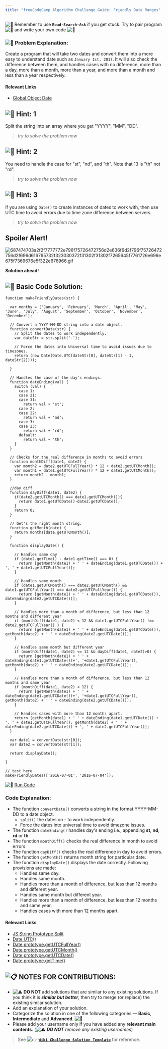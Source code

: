 ```yaml
---
title: "freeCodeCamp Algorithm Challenge Guide: Friendly Date Ranges"
---
```


![:triangular_flag_on_post:](https://forum.freecodecamp.com/images/emoji/emoji_one/triangular_flag_on_post.png?v=3 ":triangular_flag_on_post:") Remember to use <a>**`Read-Search-Ask`**</a> if you get stuck. Try to pair program ![:busts_in_silhouette:](https://forum.freecodecamp.com/images/emoji/emoji_one/busts_in_silhouette.png?v=3 ":busts_in_silhouette:") and write your own code ![:pencil:](https://forum.freecodecamp.com/images/emoji/emoji_one/pencil.png?v=3 ":pencil:")

### ![:checkered_flag:](https://forum.freecodecamp.com/images/emoji/emoji_one/checkered_flag.png?v=3 ":checkered_flag:") Problem Explanation:

Create a program that will take two dates and convert them into a more easy to understand date such as `January 1st, 2017`. It will also check the difference between them, and handles cases with no difference, more than a day, more than a month, more than a year, and more than a month and less than a year respectively.

#### Relevant Links

*   [Global Object Date](https://developer.mozilla.org/en-US/docs/Web/JavaScript/Reference/Global_Objects/Date)

## ![:speech_balloon:](https://forum.freecodecamp.com/images/emoji/emoji_one/speech_balloon.png?v=3 ":speech_balloon:") Hint: 1

Split the string into an array where you get "YYYY", "MM", "DD".

> _try to solve the problem now_

## ![:speech_balloon:](https://forum.freecodecamp.com/images/emoji/emoji_one/speech_balloon.png?v=3 ":speech_balloon:") Hint: 2

You need to handle the case for "st", "nd", and "th". Note that 13 is "th" not "rd".

> _try to solve the problem now_

## ![:speech_balloon:](https://forum.freecodecamp.com/images/emoji/emoji_one/speech_balloon.png?v=3 ":speech_balloon:") Hint: 3

If you are using `Date()` to create instances of dates to work with, then use UTC time to avoid errors due to time zone difference between servers.

> _try to solve the problem now_

## Spoiler Alert!

![687474703a2f2f7777772e796f75726472756d2e636f6d2f796f75726472756d2f696d616765732f323030372f31302f31302f7265645f7761726e696e675f7369676e5f322e676966.gif](//discourse-user-assets.s3.amazonaws.com/original/2X/2/2d6c412a50797771301e7ceabd554cef4edcd74d.gif)

**Solution ahead!**

## ![:beginner:](https://forum.freecodecamp.com/images/emoji/emoji_one/beginner.png?v=3 ":beginner:") Basic Code Solution:

    function makeFriendlyDates(str) {

      var months = ['January', 'February', 'March', 'April', 'May', 'June', 'July', 'August', 'September', 'October', 'November', 'December'];

      // Convert a YYYY-MM-DD string into a date object.
      function convertDate(str) {
        // Split the dates to work independently.
        var dateStr = str.split('-');

        // Force the dates into Universal time to avoid issues due to timezones.
        return (new Date(Date.UTC(dateStr[0], dateStr[1] - 1, dateStr[2])));

      }

      // Handles the case of the day's endings.
      function dateEnding(val) {
        switch (val) {
          case 1:
          case 21:
          case 31:
            return val + 'st';
          case 2:
          case 22:
            return val + 'nd';
          case 3:
          case 23:
            return val + 'rd';
          default:
            return val + 'th';
        }
      }

      // Checks for the real difference in months to avoid errors
      function monthDiff(date1, date2) {
        var month2 = date2.getUTCFullYear() * 12 + date2.getUTCMonth();
        var month1 = date1.getUTCFullYear() * 12 + date1.getUTCMonth();
        return month2 - month1;
      }

      //day diff
      function dayDiff(date1, date2) {
        if(date2.getUTCMonth() === date1.getUTCMonth()){
          return date1.getUTCDate()-date2.getUTCDate();
        }
        return 0;
      }

      // Get's the right month string.
      function getMonth(date) {
        return months[date.getUTCMonth()];
      }

      function displayDate() {

        // Handles same day
        if (date2.getTime() - date1.getTime() === 0) {
          return [getMonth(date1) + ' ' + dateEnding(date1.getUTCDate()) + ', ' + date1.getUTCFullYear()];
        }

        // Handles same month
        if (date1.getUTCMonth() === date2.getUTCMonth() && date1.getUTCFullYear() === date2.getUTCFullYear()) {
          return [getMonth(date1) + ' ' + dateEnding(date1.getUTCDate()), dateEnding(date2.getUTCDate())];
        }

        // Handles more than a month of difference, but less than 12 months and different year
        if (monthDiff(date1, date2) < 12 && date1.getUTCFullYear() !== date2.getUTCFullYear() ) {
          return [getMonth(date1) + ' ' + dateEnding(date1.getUTCDate()), getMonth(date2) + ' ' + dateEnding(date2.getUTCDate())];
        }

        // Handles same month but different year
        if (monthDiff(date1, date2) <= 12 && dayDiff(date1, date2)>0) {
          return [getMonth(date1) + ' ' + dateEnding(date1.getUTCDate())+', '+date1.getUTCFullYear(), getMonth(date2) + ' ' + dateEnding(date2.getUTCDate())];
        }

        // Handles more than a month of difference, but less than 12 months and same year
        if (monthDiff(date1, date2) < 12) {
          return [getMonth(date1) + ' ' + dateEnding(date1.getUTCDate())+', '+date1.getUTCFullYear(), getMonth(date2) + ' ' + dateEnding(date2.getUTCDate())];
        }

        // Handles cases with more than 12 months apart.
        return [getMonth(date1) + ' ' + dateEnding(date1.getUTCDate()) + ', ' + date1.getUTCFullYear(), getMonth(date2) + ' ' + dateEnding(date2.getUTCDate()) + ', ' + date2.getUTCFullYear()];
      }

      var date1 = convertDate(str[0]);
      var date2 = convertDate(str[1]);

      return displayDate();

    }

    // test here
    makeFriendlyDates(['2016-07-01', '2016-07-04']);

![:rocket:](https://forum.freecodecamp.com/images/emoji/emoji_one/rocket.png?v=3 ":rocket:") [Run Code](https://repl.it/CLos/0)

### Code Explanation:

*   The function `convertDate()` converts a string in the format YYYY-MM-DD to a date object.
    *   `split()` the dates on **-** to work independently.
    *   Force the dates into universal time to avoid timezone issues.
*   The function `dateEnding()` handles day's ending i.e., appending **st**, **nd**, **rd** or **th**.
*   The function `monthDiff()` checks the real difference in month to avoid errors.
*   The function `dayDiff()` checks the real difference in day to avoid errors.
*   The function `getMonth()` returns month string for particular date.
*   The function `displayDate()` displays the date correctly. Following provisions are made:
    *   Handles same day.
    *   Handles same month.
    *   Handles more than a month of difference, but less than 12 months and different year.
    *   Handles same month but different year.
    *   Handles more than a month of difference, but less than 12 months and same year.
    *   Handles cases with more than 12 months apart.

#### Relevant Links

*   [JS String Prototype Split](http://forum.freecodecamp.com/t/javascript-string-prototype-split/15944)
*   [Date.UTC()](https://developer.mozilla.org/en-US/docs/Web/JavaScript/Reference/Global_Objects/Date/UTC)
*   [Date.prototype.getUTCFullYear()](https://developer.mozilla.org/en-US/docs/Web/JavaScript/Reference/Global_Objects/Date/getUTCFullYear)
*   [Date.prototype.getUTCMonth()](https://developer.mozilla.org/en-US/docs/Web/JavaScript/Reference/Global_Objects/Date/getUTCMonth)
*   [Date.prototype.getUTCDate()](https://developer.mozilla.org/en-US/docs/Web/JavaScript/Reference/Global_Objects/Date/getUTCDate)
*   [Date.prototype.getTime()](https://developer.mozilla.org/en-US/docs/Web/JavaScript/Reference/Global_Objects/Date/getTime)

## ![:clipboard:](https://forum.freecodecamp.com/images/emoji/emoji_one/clipboard.png?v=3 ":clipboard:") NOTES FOR CONTRIBUTIONS:

*   ![:warning:](https://forum.freecodecamp.com/images/emoji/emoji_one/warning.png?v=3 ":warning:") **DO NOT** add solutions that are similar to any existing solutions. If you think it is **_similar but better_**, then try to merge (or replace) the existing similar solution.
*   Add an explanation of your solution.
*   Categorize the solution in one of the following categories — **Basic**, **Intermediate** and **Advanced**. ![:traffic_light:](https://forum.freecodecamp.com/images/emoji/emoji_one/traffic_light.png?v=3 ":traffic_light:")
*   Please add your username only if you have added any **relevant main contents**. (![:warning:](https://forum.freecodecamp.com/images/emoji/emoji_one/warning.png?v=3 ":warning:") **_DO NOT_** _remove any existing usernames_)

> See ![:point_right:](https://forum.freecodecamp.com/images/emoji/emoji_one/point_right.png?v=3 ":point_right:") [**`Wiki Challenge Solution Template`**](http://forum.freecodecamp.com/t/algorithm-article-template/14272) for reference.
